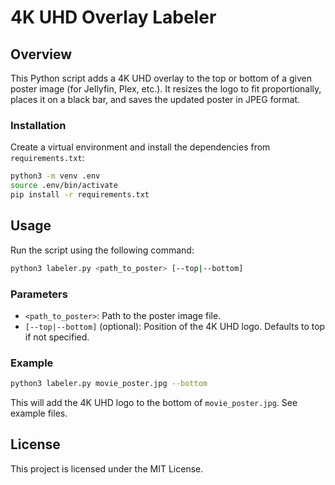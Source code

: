 # 4K UHD Overlay Labeler

## Overview
This Python script adds a 4K UHD overlay to the top or bottom of a given poster image (for Jellyfin, Plex, etc.). It resizes the logo to fit proportionally, places it on a black bar, and saves the updated poster in JPEG format.

### Installation
Create a virtual environment and install the dependencies from `requirements.txt`:

```sh
python3 -m venv .env
source .env/bin/activate
pip install -r requirements.txt
```

## Usage
Run the script using the following command:

```sh
python3 labeler.py <path_to_poster> [--top|--bottom]
```

### Parameters

- `<path_to_poster>`: Path to the poster image file.
- `[--top|--bottom]` (optional): Position of the 4K UHD logo. Defaults to top if not specified.

### Example

```sh
python3 labeler.py movie_poster.jpg --bottom
```

This will add the 4K UHD logo to the bottom of `movie_poster.jpg`. See example files.

## License
This project is licensed under the MIT License.